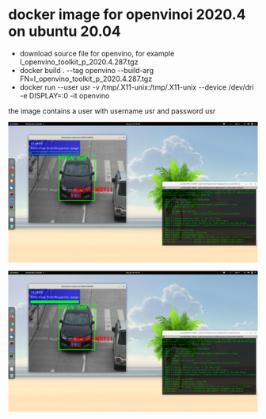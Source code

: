 # docker image for openvinoi 2020.4 on ubuntu 20.04

- download source file for openvino, for example l_openvino_toolkit_p_2020.4.287.tgz
- docker build . --tag openvino --build-arg FN=l_openvino_toolkit_p_2020.4.287.tgz
- docker run --user usr -v /tmp/.X11-unix:/tmp/.X11-unix --device /dev/dri -e DISPLAY=:0 -it openvino

the image contains a user with username usr and password usr


![screenshot cpu](https://github.com/t-lou/docker-openvino/blob/master/cpu.png)

![screenshot gpu](https://github.com/t-lou/docker-openvino/blob/master/gpu.png)
